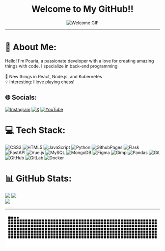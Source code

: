 <h1 align="center">Welcome to My GitHub!!</h1>
<p align="center">
  <img src="https://i.giphy.com/media/v1.Y2lkPTc5MGI3NjExMG16ZDZuM3ZucHZodnc2MHZmanY1Y2ZieHFzcXgxZW1vbGI3ajFwOSZlcD12MV9pbnRlcm5hbF9naWZfYnlfaWQmY3Q9Zw/QXwtfadqo7wbfmT46H/giphy.gif" width="300" alt="Welcome GIF">
</p>

---
# 💫 About Me:
Hello! I'm Pouria, a passionate developer with a love for creating amazing things with code. I specialize in back-end programming<br><br>    🌱 New things in React, Node.js, and Kubernetes<br>    💡 Interesting: I love playing chess!

## 🌐 Socials:
[![Instagram](https://img.shields.io/badge/Instagram-%23E4405F.svg?logo=Instagram&logoColor=white)](https://instagram.com/isPoori) [![X](https://img.shields.io/badge/X-black.svg?logo=X&logoColor=white)](https://x.com/isPoori) [![YouTube](https://img.shields.io/badge/YouTube-%23FF0000.svg?logo=YouTube&logoColor=white)](https://youtube.com/@OmgaDeveloper) 

# 💻 Tech Stack:
![CSS3](https://img.shields.io/badge/css3-%231572B6.svg?style=flat&logo=css3&logoColor=white) ![HTML5](https://img.shields.io/badge/html5-%23E34F26.svg?style=flat&logo=html5&logoColor=white) ![JavaScript](https://img.shields.io/badge/javascript-%23323330.svg?style=flat&logo=javascript&logoColor=%23F7DF1E) ![Python](https://img.shields.io/badge/python-3670A0?style=flat&logo=python&logoColor=ffdd54) ![GithubPages](https://img.shields.io/badge/github%20pages-121013?style=flat&logo=github&logoColor=white) ![Flask](https://img.shields.io/badge/flask-%23000.svg?style=flat&logo=flask&logoColor=white) ![FastAPI](https://img.shields.io/badge/FastAPI-005571?style=flat&logo=fastapi) ![Vue.js](https://img.shields.io/badge/vue.js-%2335495e.svg?style=flat&logo=vuedotjs&logoColor=%234FC08D) ![MySQL](https://img.shields.io/badge/mysql-4479A1.svg?style=flat&logo=mysql&logoColor=white) ![MongoDB](https://img.shields.io/badge/MongoDB-%234ea94b.svg?style=flat&logo=mongodb&logoColor=white) ![Figma](https://img.shields.io/badge/figma-%23F24E1E.svg?style=flat&logo=figma&logoColor=white) ![Gimp](https://img.shields.io/badge/Gimp-657D8B?style=flat&logo=gimp&logoColor=FFFFFF) ![Pandas](https://img.shields.io/badge/pandas-%23150458.svg?style=flat&logo=pandas&logoColor=white) ![Git](https://img.shields.io/badge/git-%23F05033.svg?style=flat&logo=git&logoColor=white) ![GitHub](https://img.shields.io/badge/github-%23121011.svg?style=flat&logo=github&logoColor=white) ![GitLab](https://img.shields.io/badge/gitlab-%23181717.svg?style=flat&logo=gitlab&logoColor=white) ![Docker](https://img.shields.io/badge/docker-%230db7ed.svg?style=flat&logo=docker&logoColor=white)

# 📊 GitHub Stats:
![](https://github-readme-stats.vercel.app/api?username=isPoori&theme=one_dark_pro&hide_border=false&include_all_commits=true&count_private=false)
![](https://github-readme-streak-stats.herokuapp.com/?user=isPoori&theme=one_dark_pro&hide_border=false)<br/>
![](https://github-readme-stats.vercel.app/api/top-langs/?username=isPoori&theme=one_dark_pro&hide_border=false&include_all_commits=true&count_private=false&layout=compact)

---

<!-- Proudly created with GPRM ( https://gprm.itsvg.in ) -->

<picture>
  <source media="(prefers-color-scheme: dark)" srcset="https://raw.githubusercontent.com/isPoori/isPoori/output/github-contribution-grid-snake-dark.svg">
  <source media="(prefers-color-scheme: light)" srcset="https://raw.githubusercontent.com/isPoori/isPoori/output/github-contribution-grid-snake.svg">
  <img alt="github contribution grid snake animation" src="https://raw.githubusercontent.com/isPoori/isPoori/output/github-contribution-grid-snake.svg">
</picture>
